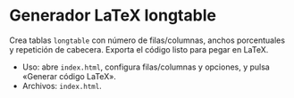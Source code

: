 # Generador LaTeX longtable

Crea tablas `longtable` con número de filas/columnas, anchos porcentuales y repetición de cabecera. Exporta el código listo para pegar en LaTeX.

- Uso: abre `index.html`, configura filas/columnas y opciones, y pulsa «Generar código LaTeX».
- Archivos: `index.html`.

